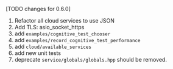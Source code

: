 [TODO changes for 0.6.0]
1. Refactor all cloud services to use JSON
2. Add TLS: asio_socket_https
3. add `examples/cognitive_test_chooser`
4. add `examples/record_cognitive_test_performance`
5. add `cloud/available_services`
6. add new unit tests
7. deprecate `service/globals/globals.hpp` should be removed. 
